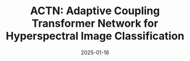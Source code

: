 ---
title: "ACTN: Adaptive Coupling Transformer Network for Hyperspectral Image Classification"
collection: publications
category: manuscripts
permalink: /publication/2025-10-01-paper-title-number-1
#excerpt: 'A study on applying deep learning techniques to road detection and centerline extraction, focusing on multi-task learning.'
date: 2025-01-16
venue: '63'
slidesurl: 'https://github.com/xiachangxue/xfy.github.io/files/paper24.pdf'
paperurl: 'https://ieeexplore.ieee.org/document/10843276'
bibtexurl: 'http://academicpages.github.io/files/bibtex24.bib'
citation: 'X. Yang, W. Cao, D. Tang, Y. Zhou and Y. Lu, "ACTN: Adaptive Coupling Transformer Network for Hyperspectral Image Classification," in IEEE Transactions on Geoscience and Remote Sensing, vol. 63, pp. 1-15, 2025.'
---